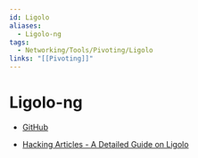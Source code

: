 ```yaml
---
id: Ligolo
aliases:
  - Ligolo-ng
tags:
  - Networking/Tools/Pivoting/Ligolo
links: "[[Pivoting]]"
---
```


# Ligolo-ng

- [GitHub](https://github.com/nicocha30/ligolo-ng)

- [Hacking Articles - A Detailed Guide on Ligolo](https://www.hackingarticles.in/a-detailed-guide-on-ligolo-ng/)
